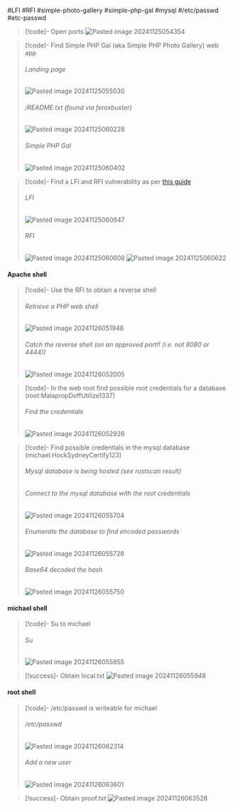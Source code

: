 #LFI #RFI #simple-photo-gallery #simple-php-gal #mysql #/etc/passwd #etc-passwd

>[!code]- Open ports
>![Pasted image 20241125054354](Images/Pasted%20image%2020241125054354.png)

>[!code]- Find Simple PHP Gal (aka Simple PHP Photo Gallery) web app
>###### Landing page
>![Pasted image 20241125055030](Images/Pasted%20image%2020241125055030.png)
>###### /README.txt (found via feroxbuster)
>![Pasted image 20241125060228](Images/Pasted%20image%2020241125060228.png)
>###### Simple PHP Gal
>![Pasted image 20241125060402](Images/Pasted%20image%2020241125060402.png)

>[!code]- Find a LFI and RFI vulnerability as per [this guide](https://www.exploit-db.com/exploits/48424)
>###### LFI
>![Pasted image 20241125060847](Images/Pasted%20image%2020241125060847.png)
>###### RFI
>![Pasted image 20241125060608](Images/Pasted%20image%2020241125060608.png)
>![Pasted image 20241125060622](Images/Pasted%20image%2020241125060622.png)
#### Apache shell

>[!code]- Use the RFI to obtain a reverse shell
>###### Retrieve a PHP web shell
>![Pasted image 20241126051948](Images/Pasted%20image%2020241126051948.png)
>###### Catch the reverse shell (on an approved port!! (i.e. not 8080 or 4444))
>![Pasted image 20241126052005](Images/Pasted%20image%2020241126052005.png)

>[!code]- In the web root find possible root credentials for a database (root:MalapropDoffUtilize1337)
>###### Find the credentials
>![Pasted image 20241126052926](Images/Pasted%20image%2020241126052926.png)

>[!code]- Find possible credentials in the mysql database (michael:HockSydneyCertify123)
>###### Mysql database is being hosted (see rustscan result)
>###### Connect to the mysql database with the root credentials
>![Pasted image 20241126055704](Images/Pasted%20image%2020241126055704.png)
>###### Enumerate the database to find encoded passwords
>![Pasted image 20241126055728](Images/Pasted%20image%2020241126055728.png)
>###### Base64 decoded the hash
>![Pasted image 20241126055750](Images/Pasted%20image%2020241126055750.png)
>
#### michael shell

>[!code]- Su to michael
>###### Su
>![Pasted image 20241126055855](Images/Pasted%20image%2020241126055855.png)

>[!success]- Obtain local.txt
>![Pasted image 20241126055948](Images/Pasted%20image%2020241126055948.png)
#### root shell

>[!code]- /etc/passwd is writeable for michael
>###### /etc/passwd
>![Pasted image 20241126062314](Images/Pasted%20image%2020241126062314.png)
>###### Add a new user
>![Pasted image 20241126063601](Images/Pasted%20image%2020241126063601.png)

>[!success]- Obtain proof.txt
>![Pasted image 20241126063528](Images/Pasted%20image%2020241126063528.png)

